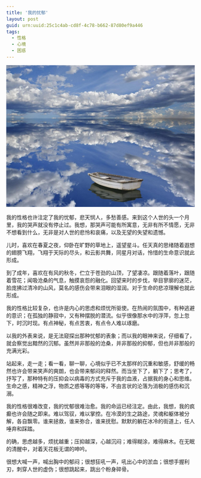 ```yaml
---
title: '我的忧郁'
layout: post
guid: urn:uuid:25c1c4ab-cd8f-4c78-b662-87d80ef9a446
tags:
  - 性格
  - 心境
  - 困惑
---
```



[![](/media/files/2007/10/18/myl.png)](http://7vikpt.com1.z0.glb.clouddn.com/myl.png)

我的性格也许注定了我的忧郁，悲天悯人，多愁善感。来到这个人世的头一个月里，我的哭声就没有停止过。我想，那哭声可能有所寓意，无非有所不情愿，无非不想看到什么，无非是对人世的悲怜和哀痛，以及无望的失望和遗憾。

儿时，喜欢在春夏之夜，仰卧在旷野的草地上，遥望星斗。任天真的思绪随着遐想的翅膀飞翔，飞翔于天际的尽头，和云影共舞，同星月对话，怜惜的生命意识就此形成。

到了成年，喜欢在有风的秋冬，伫立于苍劲的山顶，了望凄凉。跟随着落叶，跟随着雪花；闻吸沧桑的气息，触摸哀怨的融化。回望来时的步伐，举目寥廓的迷茫，脸庞拂过清冷的山风，莫名的感伤会带来泪眼的湿润。对于生命的悲凉理解也就此形成。

我的性格比较复杂，也许是内心的思虑和烦忧所驱使。在热闹的氛围中，有种逃避的意识；在孤独的静寂中，又有种摆脱的潜流。似乎很像那水中的浮萍，忽上忽下，时沉时现。有点神秘，有点苦衷，有点令人难以琢磨。

以我的外表来说，是无法窥探出那种忧郁的表象；而以我的眼神来说，仔细看了，就会察觉出黯然的沉郁。虽然并非那般的沧桑，并非那般的抑郁，但也并非那般的充满光彩。

站起来，走一走；看一看，聊一聊，心境似乎已不太那样的沉重和敏感，舒缓的畅然也许会带来笑声的爽朗，也会带来郁闷的释然。而当坐下了，躺下了；思考了，抒写了，那种特有的压抑会以病毒的方式充斥于我的血液，占据我的身心和思维。生命之感，精神之浮，物质之惑等等的等等，不由言状的沦落为消极的感伤和沉溺。

我的性格很难改变，我的忧郁很难治愈。我的命运已经注定。由此，我想，我的疯癫也许会随之即来。难以驾驭，难以掌控。在冷漠的生之路途，灵魂和躯体被分解，各自飘零。谁来拯救，谁来弥合，谁来抚慰。默默的躺在冰冷的街道上，任人唾弃和踩踏。

的确，思虑越多，烦扰越重；压抑越深，心越沉闷；难得糊涂，难得麻木。在无眠的清醒中，对着天花板无谓的呻吟。

很想大喊一声，喊出胸中的郁闷；很想狂吼一声，吼出心中的淤血；很想手握利刃，刺穿人世的虚伪；很想跳起来，跳出个粉身碎骨。